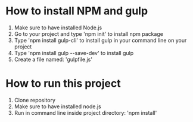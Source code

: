 # How to install NPM and gulp
1. Make sure to have installed Node.js
2. Go to your project and type 'npm init' to install npm package
3. Type 'npm install gulp-cli' to install gulp in your command line on your project
4. Type 'npm install gulp --save-dev' to install gulp 
5. Create a file named: 'gulpfile.js'

# How to run this project
1. Clone repository
2. Make sure to have installed node.js
3. Run in command line inside project directory: 'npm install'
